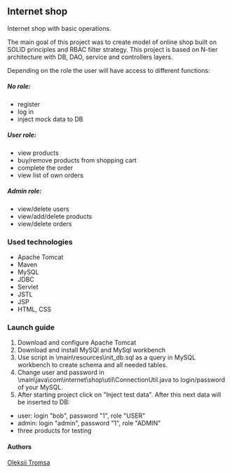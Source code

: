 ## Internet shop
Internet shop with basic operations. 

The main goal of this project was to create model of online shop built on SOLID principles and RBAC filter
strategy.
This project is based on N-tier architecture with DB, DAO, service and controllers layers.

Depending on the role the user will have access to different functions:<br>
##### No role:<br>
- register
- log in
- inject mock data to DB<br>
##### User role:
- view products
- buy/remove products from shopping cart
- complete the order
- view list of own orders<br>
##### Admin role:
- view/delete users
- view/add/delete products
- view/delete orders

### Used technologies
- Apache Tomcat 
- Maven
- MySQL 
- JDBC
- Servlet
- JSTL
- JSP
- HTML, CSS

### Launch guide
1) Download and configure Apache Tomcat
2) Download and install MySQl and MySql workbench
3) Use script in \main\resources\init_db.sql as a query in MySQL workbench to create schema and all needed tables.
4) Change user and password in \main\java\com\internet\shop\util\ConnectionUtil.java to login/password of your MySQL.
5) After starting project click on "Inject test data". After this next data will be inserted to DB:
- user: login "bob", password "1", role "USER"
- admin: login "admin", password "1", role "ADMIN"
- three products for testing

#### Authors
[Oleksii Tromsa](https://github.com/OleksiiTromsa)